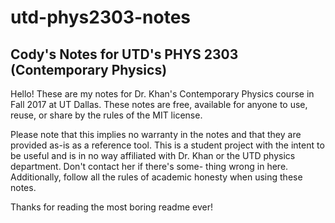 # utd-phys2303-notes
Cody's Notes for UTD's PHYS 2303 (Contemporary Physics)
-------------------------------------------------------
Hello! These are my notes for Dr. Khan's Contemporary
Physics course in Fall 2017 at UT Dallas. These notes
are free, available for anyone to use, reuse, or share
by the rules of the MIT license.

Please note that this implies no warranty in the notes
and that they are provided as-is as a reference tool.
This is a student project with the intent to be useful
and is in no way affiliated with Dr. Khan or the UTD
physics department. Don't contact her if there's some-
thing wrong in here. Additionally, follow all the rules
of academic honesty when using these notes.

Thanks for reading the most boring readme ever!

